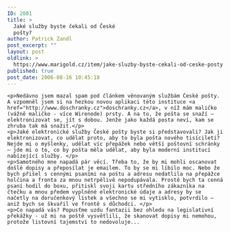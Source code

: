 ```yaml
---
ID: 2001
title: >
  Jaké služby byste čekali od České
  pošty?
author: Patrick Zandl
post_excerpt: ""
layout: post
oldlink: >
  https://www.marigold.cz/item/jake-sluzby-byste-cekali-od-ceske-posty
published: true
post_date: 2006-08-16 10:45:18
---
```

	<p>Nedávno jsem mazal spam pod článkem věnovaným službám České pošty. A vzpomněl jsem si na hezkou novou aplikaci této instituce <a href="http://www.doschranky.cz">doschranky.cz</a>, v níž mám maličko (vážně maličko - více Wirenode) prsty. A na to, že pošta se snaží – elektronizovat se, jít s dobou. Jenže jako každá posta neví, kam se zhruba tak má snažit.</p>
	<p>Jaké elektronické služby České pošty byste si představovali? Jak ji elektronizovat, co udělat proto, aby to byla pošta nového tisíciletí? Nejde mi o myšlenky, udělat víc přepážek nebo větší poštovní schránky – jde mi o to, co by pošta měla udělat, aby byla moderní institucí nabízející služby. </p>
	<p>Samotného mne napadá pár věcí. Třeba to, že by mi mohli oscanovat došlé dopisy a přeposílat je emailem. To by se mi líbilo moc. Nebo že bych přišel s cennými psaními na poštu a adresu nedatlila na přepážce holčina a fronta za mnou netrpělivě nepodupávala. Prostě bych ta cenná psaní hodil do boxu, přitiskl svoji kartu středního zákazníka na čtečku a mnou předem vyplněné elektronické údaje a adresy by se načetly na doručenkový lístek a všechno se mi vytisklo, potvrdilo – aniž bych se škvařil ve frontě s důchodci. </p>
	<p>Co napadá vás? Popusťme uzdu fantazii bez ohledu na legislativní překážky - už mi na poště vysvětlili, že skanovat dopisy mi nemohou, protože listovní tajemství to nedovoluje...
</p>